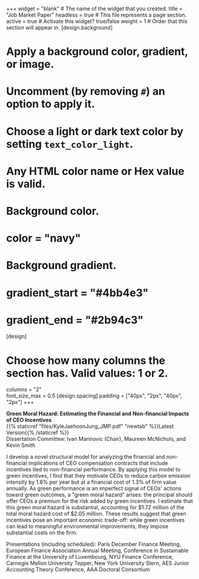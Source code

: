 +++
widget = "blank"  # The name of the widget that you created.
title = "Job Market Paper"
headless = true  # This file represents a page section.
active = true  # Activate this widget? true/false
weight = 1  # Order that this section will appear in.
[design.background]
  # Apply a background color, gradient, or image.
  #   Uncomment (by removing `#`) an option to apply it.
  #   Choose a light or dark text color by setting `text_color_light`.
  #   Any HTML color name or Hex value is valid.

  # Background color.
  # color = "navy"
  
  # Background gradient.
  # gradient_start = "#4bb4e3"
  # gradient_end = "#2b94c3"
[design]
  # Choose how many columns the section has. Valid values: 1 or 2.
  columns = "2"  
  font_size_max = 0.5
[design.spacing]
  padding = ["40px", "2px", "40px", "2px"]
+++

**Green Moral Hazard: Estimating the Financial and Non-financial Impacts of CEO Incentives**  
{{% staticref "files/KyleJaehoonJung_JMP.pdf" "newtab" %}}Latest Version{{% /staticref %}}  
Dissertation Committee: Ivan Marinovic (Chair), Maureen McNichols, and Kevin Smith  

I develop a novel structural model for analyzing the financial and non-financial implications of CEO compensation contracts that include incentives tied to non-financial performance. By applying this model to green incentives, I find that they motivate CEOs to reduce carbon emission intensity by 1.8% per year but at a financial cost of 1.3% of firm value annually. As green performance is an imperfect signal of CEOs' actions toward green outcomes, a "green moral hazard” arises: the principal should offer CEOs a premium for the risk added by green incentives. I estimate that this green moral hazard is substantial, accounting for $1.72 million of the total moral hazard cost of $2.05 million. These results suggest that green incentives pose an important economic trade-off: while green incentives can lead to meaningful environmental improvements, they impose substantial costs on the firm.  

Presentations (including scheduled): Paris December Finance Meeting, European Finance Association Annual Meeting, Conference in Sustainable Finance at the University of Luxembourg, NYU Finance Conference, Carnegie Mellon University Tepper, New York University Stern, AES Junior Accounting Theory Conference, AAA Doctoral Consortium 
